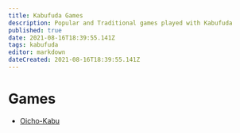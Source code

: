 ```yaml
---
title: Kabufuda Games
description: Popular and Traditional games played with Kabufuda
published: true
date: 2021-08-16T18:39:55.141Z
tags: kabufuda
editor: markdown
dateCreated: 2021-08-16T18:39:55.141Z
---
```


# Games
* [Oicho-Kabu](/en/kabufuda/games/oicho-kabu)